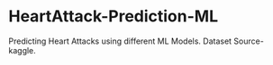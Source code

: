 # HeartAttack-Prediction-ML
Predicting Heart Attacks using different ML Models.
Dataset Source- kaggle.

